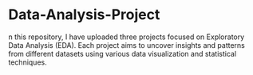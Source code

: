 # Data-Analysis-Project
n this repository, I have uploaded three projects focused on Exploratory Data Analysis (EDA). Each project aims to uncover insights and patterns from different datasets using various data visualization and statistical techniques.
